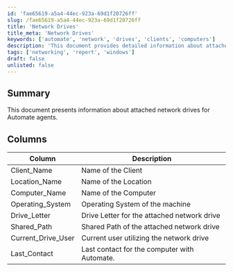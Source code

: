 ```yaml
---
id: 'fae65619-a5a4-44ec-923a-69d1f20726ff'
slug: /fae65619-a5a4-44ec-923a-69d1f20726ff
title: 'Network Drives'
title_meta: 'Network Drives'
keywords: ['automate', 'network', 'drives', 'clients', 'computers']
description: 'This document provides detailed information about attached network drives for ConnectWise Automate agents, including descriptions of key columns such as Client Name, Location Name, Computer Name, and more.'
tags: ['networking', 'report', 'windows']
draft: false
unlisted: false
---
```


## Summary

This document presents information about attached network drives for Automate agents.

## Columns

| Column               | Description                                          |
|---------------------|------------------------------------------------------|
| Client_Name         | Name of the Client                                   |
| Location_Name       | Name of the Location                                 |
| Computer_Name       | Name of the Computer                                 |
| Operating_System     | Operating System of the machine                      |
| Drive_Letter        | Drive Letter for the attached network drive          |
| Shared_Path         | Shared Path of the attached network drive            |
| Current_Drive_User  | Current user utilizing the network drive             |
| Last_Contact        | Last contact for the computer with Automate.        |

